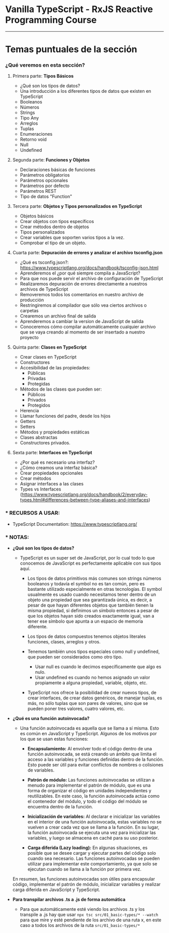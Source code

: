 # Vanilla TypeScript - RxJS Reactive Programming Course

---

# Temas puntuales de la sección

### ¿Qué veremos en esta sección?

1. Primera parte: **Tipos Básicos**

   - ¿Qué son los tipos de datos?
   - Una introducción a los diferentes tipos de datos que existen en TypeScript
   - Booleanos
   - Números
   - Strings
   - Tipo Any
   - Arreglos
   - Tuplas
   - Enumeraciones
   - Retorno void
   - Null
   - Undefined

2. Segunda parte: **Funciones y Objetos**

   - Declaraciones básicas de funciones
   - Parámetros obligatorios
   - Parámetros opcionales
   - Parámetros por defecto
   - Parámetros REST
   - Tipo de datos "Function"

3. Tercera parte: **Objetos y Tipos personalizados en TypeScript**

   - Objetos básicos
   - Crear objetos con tipos específicos
   - Crear métodos dentro de objetos
   - Tipos personalizados
   - Crear variables que soporten varios tipos a la vez.
   - Comprobar el tipo de un objeto.

4. Cuarta parte: **Depuración de errores y analizar el archivo tsconfig.json**

   - ¿Qué es tsconfig.json?: https://www.typescriptlang.org/docs/handbook/tsconfig-json.html
   - Aprenderemos el ¿por qué siempre compila a JavaScript?
   - Para que nos puede servir el archivo de configuración de TypeScript
   - Realizaremos depuración de errores directamente a nuestros archivos de TypeScript
   - Removeremos todos los comentarios en nuestro archivo de producción
   - Restringiremos al compilador que sólo vea ciertos archivos o carpetas
   - Crearemos un archivo final de salida
   - Aprenderemos a cambiar la version de JavaScript de salida
   - Conoceremos cómo compilar automáticamente cualquier archivo que se vaya creando al momento de ser insertado a nuestro proyecto

5. Quinta parte: **Clases en TypeScript**

   - Crear clases en TypeScript
   - Constructores
   - Accesibilidad de las propiedades:
     - Públicas
     - Privadas
     - Protegidas
   - Métodos de las clases que pueden ser:
     - Públicos
     - Privados
     - Protegidos
   - Herencia
   - Llamar funciones del padre, desde los hijos
   - Getters
   - Setters
   - Métodos y propiedades estáticas
   - Clases abstractas
   - Constructores privados.

6. Sexta parte: **Interfaces en TypeScript**

   - ¿Por qué es necesario una interfaz?
   - ¿Cómo creamos una interfaz básica?
   - Crear propiedades opcionales
   - Crear métodos
   - Asignar interfaces a las clases
   - Types vs Interfaces (https://www.typescriptlang.org/docs/handbook/2/everyday-types.html#differences-between-type-aliases-and-interfaces)

### \* RECURSOS A USAR:

- TypeScript Documentation: https://www.typescriptlang.org/

### \* NOTAS:

- **¿Qué son los tipos de datos?**

  - TypeScript es un super set de JavaScript, por lo cual todo lo que conocemos de JavaScript es perfectamente aplicable con sus tipos aquí.

    - Los tipos de datos primitivos más comunes son strings números booleanos y todavía el symbol no es tan común, pero es bastante utilizado especialmente en otras tecnologías. El symbol usualmente es usado cuando necesitamos tener dentro de un objeto una propiedad que sea garantizada única, es decir, a pesar de que hayan diferentes objetos que también tienen la misma propiedad, si definimos un símbolo entonces a pesar de que los objetos hayan sido creados exactamente igual, van a tener ese símbolo que apunta a un espacio de memoria diferente.

    - Los tipos de datos compuestos tenemos objetos literales funciones, clases, arreglos y otros.

    - Tenemos también unos tipos especiales como null y undefined, que pueden ser considerados como otro tipo.

      - Usar null es cuando le decimos específicamente que algo es nulo.
      - Usar undefined es cuando no hemos asignado un valor propiamente a alguna propiedad, variable, objeto, etc.

    - TypeScript nos ofrece la posibilidad de crear nuevos tipos, de crear interfaces, de crear datos genéricos, de manejar tuplas, es más, no sólo tuplas que son pares de valores, sino que se pueden poner tres valores, cuatro valores, etc.

- **¿Qué es una función autoinvocada?**

  - Una función autoinvocada es aquella que se llama a sí misma. Esto es común en JavaScript y TypeScript. Algunos de los motivos por los que se usan estas funciones:

    - **Encapsulamiento:** Al envolver todo el código dentro de una función autoinvocada, se está creando un ámbito que limita el acceso a las variables y funciones definidas dentro de la función. Esto puede ser útil para evitar conflictos de nombres o colisiones de variables.

    - **Patrón de módulo:** Las funciones autoinvocadas se utilizan a menudo para implementar el patrón de módulo, que es una forma de organizar el código en unidades independientes y reutilizables. En este caso, la función autoinvocada actúa como el contenedor del módulo, y todo el código del módulo se encuentra dentro de la función.

    - **Inicialización de variables:** Al declarar e inicializar las variables en el interior de una función autoinvocada, estas variables no se vuelven a crear cada vez que se llama a la función. En su lugar, la función autoinvocada se ejecuta una vez para inicializar las variables, y luego se almacena en caché para su uso posterior.

    - **Carga diferida (Lazy loading):** En algunas situaciones, es posible que se desee cargar y ejecutar partes del código solo cuando sea necesario. Las funciones autoinvocadas se pueden utilizar para implementar este comportamiento, ya que solo se ejecutan cuando se llama a la función por primera vez.

  En resumen, las funciones autoinvocadas son útiles para encapsular código, implementar el patrón de módulo, inicializar variables y realizar carga diferida en JavaScript y TypeScript.

- **Para transpilar archivos .ts a .js de forma automática**

  - Para que automáticamente esté viendo los archivos .ts y los transpile a .js hay que usar `npx tsc src/01_basic-types/* --watch` para que mire y esté pendiente de los archivo de una ruta x, en este caso a todos los archivos de la ruta `src/01_basic-types/*`
